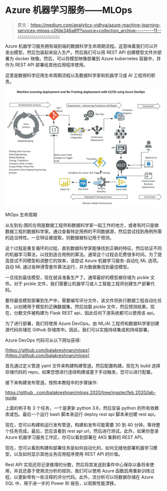# Azure 机器学习服务——MLOps

> 原文：<https://medium.com/analytics-vidhya/azure-machine-learning-services-mlops-c0fde346a8ff?source=collection_archive---------11----------------------->

Azure 机器学习服务拥有端到端的数据科学生命周期流程。这意味着我们可以开发出模型，然后包装起来投入生产。然后我们可以用 REST API 创建模型文件并部署为 docker 映像。然后，可以将模型映像部署到 Azure kubernetes 容器中，并作为 REST API 部署给其他应用程序使用。

这里是数据科学应用生命周期流程以及数据科学家和机器学习或 AI 工程师的职责。

![](img/9584dfd37920fbd85a4aad86c2cea8f3.png)

MlOps 生命周期

从左到右:图的左侧是数据工程师和数据科学家一起工作的地方，或者有时只是做数据工程的数据科学家。通过查看特定用例的不同数据源，然后尝试找到用例所需的适当特性。一旦特征被提取，则数据被标记用于预测。

这个过程是重复循环的过程，直到数据科学家能够找到正确的特征，然后验证不同的机器学习算法，以找到适合用例的算法。通常这个过程会花费很多时间。为了提高尝试不同模型和调整它的效率，请尝试 Azure 机器学习服务-自动化 ML 选项。自动 ML 通过各种滑雪套件算法运行，并为数据集找到最佳模型。

一旦找到最佳模型，现在就该准备生产了。通常最好的模型被存储为 pickle 文件。对于 pickle 文件，我们需要让机器学习或人工智能工程师创建生产部署代码。

要将最佳模型部署到生产中，需要编写评分文件，该文件将执行数据工程自动化任务，以创建用于模型的正确数据集。然后加载 pickle 文件，然后预测结果。现在，分数文件被构建为 Flask REST api，因此任何下游系统都可以使用该 api。

为了进行部署，我们将使用 Azure DevOps。由 ML/AI 工程师和数据科学家创建源代码存储在 Github 存储库中。因此，我们可以实施持续集成和持续部署。

Azure DevOps 代码可从以下网址获得:

[https://github.com/balakreshnan/mlops](https://github.com/balakreshnan/mlops)

首先通过定义管道 yaml 文件来构建构建管道。然后配置构建。现在为 build 选择存储代码的 repo。如果您想进行连续构建或基于手动触发，您可以进行配置。

接下来构建发布管道。按照本教程中的步骤操作:

[https://github . com/balakreshnan/mlops 2020/tree/master/feb 2020/lab-guide](https://github.com/balakreshnan/mlops2020/tree/master/feb2020/lab-guide)

上面的例子有 3 个任务，一个是更新 python 3.6，然后安装 python 的所有依赖库或包。最后一个运行 bash 脚本来运行 deploy rest api 脚本来创建 rest api。

现在，您可以构建和运行发布管道，构建和发布可能需要 30 到 40 分钟。等待整个任务完成。最后，您应该看到 rest api url，然后进行测试。此外，如果你登录 Azure 机器学习服务工作区，你可以看到部署在 AKS 集群的 REST API。

现在，您可以看到构建和部署任务是如何自动化的，如何无缝地部署机器学习模型，以及如何显示其他业务应用程序使用 REST API 的价值。

Rest API 实现还将记录推理的分数，然后将其发送到事件中心保存以备将来使用，并且还基于使用流分析的规则，我们可以使用 Azure 函数启用重新训练过程，以更新带有一些注释的评分代码。此外，流分析可以将数据存储在 Azure SQL 中，用于进一步的 Power BI 报告，以观察性能漂移。